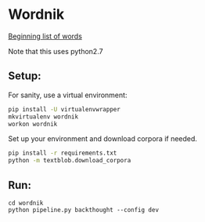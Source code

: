# Wordnik

[Beginning list of words](https://docs.google.com/spreadsheets/d/16B0JcXGeL_5I8eBjgwGH2AgjTsDqtNbM63CduiMT0xY/edit?ts=56410abb#gid=0)

Note that this uses python2.7

## Setup:

For sanity, use a virtual environment:

```sh
pip install -U virtualenvwrapper
mkvirtualenv wordnik
workon wordnik
```

Set up your environment and download corpora if needed.

```sh
pip install -r requirements.txt
python -m textblob.download_corpora
```

## Run:

```
cd wordnik
python pipeline.py backthought --config dev
```
